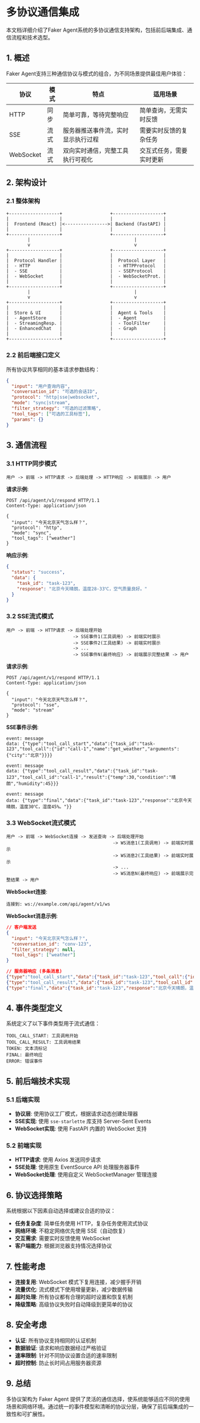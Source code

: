 # 多协议通信集成

本文档详细介绍了Faker Agent系统的多协议通信支持架构，包括前后端集成、通信流程和技术选型。

## 1. 概述

Faker Agent支持三种通信协议与模式的组合，为不同场景提供最佳用户体验：

| 协议 | 模式 | 特点 | 适用场景 |
|------|------|------|----------|
| HTTP | 同步 | 简单可靠，等待完整响应 | 简单查询，无需实时反馈 |
| SSE  | 流式 | 服务器推送事件流，实时显示执行过程 | 需要实时反馈的复杂任务 |
| WebSocket | 流式 | 双向实时通信，完整工具执行可视化 | 交互式任务，需要实时更新 |

## 2. 架构设计

### 2.1 整体架构

```
+-------------------+                  +-------------------+
|                   |                  |                   |
|  Frontend (React) |<---------------->| Backend (FastAPI) |
|                   |                  |                   |
+-------------------+                  +-------------------+
        |                                       |
        v                                       v
+-------------------+                  +-------------------+
|                   |                  |                   |
|  Protocol Handler |                  |  Protocol Layer   |
|  - HTTP           |                  |  - HTTPProtocol   |
|  - SSE            |                  |  - SSEProtocol    |
|  - WebSocket      |                  |  - WebSocketProt. |
|                   |                  |                   |
+-------------------+                  +-------------------+
        |                                       |
        v                                       v
+-------------------+                  +-------------------+
|                   |                  |                   |
|  Store & UI       |                  |  Agent & Tools    |
|  - AgentStore     |                  |  - Agent          |
|  - StreamingResp. |                  |  - ToolFilter     |
|  - EnhancedChat   |                  |  - Graph          |
|                   |                  |                   |
+-------------------+                  +-------------------+
```

### 2.2 前后端接口定义

所有协议共享相同的基本请求参数结构：

```json
{
  "input": "用户查询内容",
  "conversation_id": "可选的会话ID",
  "protocol": "http|sse|websocket",
  "mode": "sync|stream",
  "filter_strategy": "可选的过滤策略",
  "tool_tags": ["可选的工具标签"],
  "params": {}
}
```

## 3. 通信流程

### 3.1 HTTP同步模式

```
用户 -> 前端 -> HTTP请求 -> 后端处理 -> HTTP响应 -> 前端展示 -> 用户
```

**请求示例**:
```http
POST /api/agent/v1/respond HTTP/1.1
Content-Type: application/json

{
  "input": "今天北京天气怎么样？",
  "protocol": "http",
  "mode": "sync",
  "tool_tags": ["weather"]
}
```

**响应示例**:
```json
{
  "status": "success",
  "data": {
    "task_id": "task-123",
    "response": "北京今天晴朗，温度28-33℃，空气质量良好。"
  }
}
```

### 3.2 SSE流式模式

```
用户 -> 前端 -> HTTP请求 -> 后端处理开始 
                         -> SSE事件1(工具调用) -> 前端实时展示
                         -> SSE事件2(工具结果) -> 前端实时展示
                         -> ... 
                         -> SSE事件N(最终响应) -> 前端展示完整结果 -> 用户
```

**请求示例**:
```http
POST /api/agent/v1/respond HTTP/1.1
Content-Type: application/json

{
  "input": "今天北京天气怎么样？",
  "protocol": "sse",
  "mode": "stream"
}
```

**SSE事件示例**:
```
event: message
data: {"type":"tool_call_start","data":{"task_id":"task-123","tool_call":{"id":"call-1","name":"get_weather","arguments":{"city":"北京"}}}}

event: message
data: {"type":"tool_call_result","data":{"task_id":"task-123","tool_call_id":"call-1","result":{"temp":30,"condition":"晴朗","humidity":45}}}

event: message
data: {"type":"final","data":{"task_id":"task-123","response":"北京今天晴朗，温度30℃，湿度45%。"}}
```

### 3.3 WebSocket流式模式

```
用户 -> 前端 -> WebSocket连接 -> 发送查询 -> 后端处理开始
                                        -> WS消息1(工具调用) -> 前端实时展示
                                        -> WS消息2(工具结果) -> 前端实时展示
                                        -> ...
                                        -> WS消息N(最终响应) -> 前端展示完整结果 -> 用户
```

**WebSocket连接**:
```
连接到: ws://example.com/api/agent/v1/ws
```

**WebSocket消息示例**:
```json
// 客户端发送
{
  "input": "今天北京天气怎么样？",
  "conversation_id": "conv-123",
  "filter_strategy": null,
  "tool_tags": ["weather"]
}

// 服务器响应 (多条消息)
{"type":"tool_call_start","data":{"task_id":"task-123","tool_call":{"id":"call-1","name":"get_weather","arguments":{"city":"北京"}}}}
{"type":"tool_call_result","data":{"task_id":"task-123","tool_call_id":"call-1","result":{"temp":30,"condition":"晴朗","humidity":45}}}
{"type":"final","data":{"task_id":"task-123","response":"北京今天晴朗，温度30℃，湿度45%。"}}
```

## 4. 事件类型定义

系统定义了以下事件类型用于流式通信：

```
TOOL_CALL_START: 工具调用开始
TOOL_CALL_RESULT: 工具调用结果
TOKEN: 文本流标记
FINAL: 最终响应
ERROR: 错误事件
```

## 5. 前后端技术实现

### 5.1 后端实现

* **协议层**: 使用协议工厂模式，根据请求动态创建处理器
* **SSE实现**: 使用 `sse-starlette` 库支持 Server-Sent Events
* **WebSocket实现**: 使用 FastAPI 内置的 WebSocket 支持

### 5.2 前端实现

* **HTTP请求**: 使用 Axios 发送同步请求
* **SSE处理**: 使用原生 EventSource API 处理服务器事件
* **WebSocket处理**: 使用自定义 WebSocketManager 管理连接

## 6. 协议选择策略

系统根据以下因素自动选择或建议合适的协议：

* **任务复杂度**: 简单任务使用 HTTP，复杂任务使用流式协议
* **网络环境**: 不稳定网络优先使用 SSE（自动恢复）
* **交互需求**: 需要实时反馈使用 WebSocket
* **客户端能力**: 根据浏览器支持情况选择协议

## 7. 性能考虑

* **连接复用**: WebSocket 模式下复用连接，减少握手开销
* **流量优化**: 流式模式下使用增量更新，减少数据传输
* **超时处理**: 所有协议都有合理的超时设置和恢复机制
* **降级策略**: 高级协议失败时自动降级到更简单的协议

## 8. 安全考虑

* **认证**: 所有协议支持相同的认证机制
* **数据验证**: 请求和响应数据经过严格验证
* **速率限制**: 针对不同协议设置合适的速率限制
* **超时控制**: 防止长时间占用服务器资源

## 9. 总结

多协议架构为 Faker Agent 提供了灵活的通信选择，使系统能够适应不同的使用场景和网络环境。通过统一的事件模型和清晰的协议分层，确保了前后端集成的一致性和可扩展性。